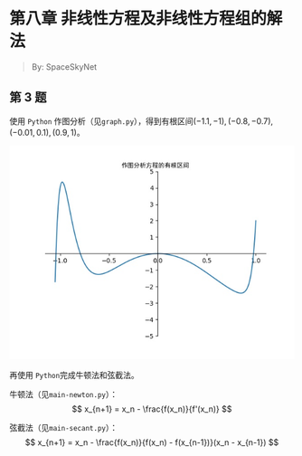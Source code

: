# 第八章 非线性方程及非线性方程组的解法

> By: SpaceSkyNet

## 第 3 题

使用 `Python` 作图分析（见`graph.py`），得到有根区间$(-1.1, -1), (-0.8, -0.7), (-0.01, 0.1), (0.9, 1)$。

![graph](作图分析方程的有根区间.jpg)

再使用 `Python`完成牛顿法和弦截法。

牛顿法（见`main-newton.py`）：
$$
x_{n+1} = x_n - \frac{f(x_n)}{f'(x_n)}
$$

弦截法（见`main-secant.py`）：
$$
x_{n+1} = x_n - \frac{f(x_n)}{f(x_n) - f(x_{n-1})}(x_n - x_{n-1})
$$
